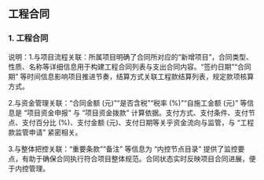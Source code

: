 ## 工程合同
### 1. 工程合同

说明：1.与项目流程关联：所属项目明确了合同所对应的“新增项目”，合同类型、性质、名称等详细信息用于构建工程合同列表与支出合同内容。“签约日期”“合同期” 等时间信息影响项目推进节奏，结算方式关联工程款结算列表，规定款项核算方式。​

2.与资金管理关联：“合同金额 (元)”“是否含税”“税率 (%)”“自施工金额 (元)” 等信息是 “项目资金申报” 与 “项目资金拨款” 计算依据。支付方式、支付条件、支付节点、支付百分比 (%)、支付金额 (元)、支付日期等关乎资金流向与监管，与 “工程款监管申请” 紧密相关。​

3.与整体把控关联：“重要条款”“备注” 等信息为 “内控节点目录” 提供了监控要点，有助于确保合同执行符合项目整体规范。合同状态实时反映项目合同进展，便于内控管理。